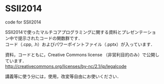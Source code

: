 SSII2014
========

code for SSII2014

SSII2014で使ったマルチコアプログラミングに関する資料とプレゼンテーション中で提示されたコードの関数群です．  
コード（.cpp, .h）およびパワーポイントファイル（.pptx）が入っています．  

資料，コードともに，Creative Commons license （非営利目的のみ）で公開しています．  
http://creativecommons.org/licenses/by-nc/2.1/jp/legalcode  

講義等に使う分には，使用，改変等自由にお使いください．
